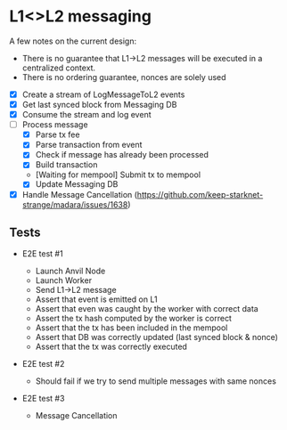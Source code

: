 # L1<>L2 messaging

A few notes on the current design:
- There is no guarantee that L1->L2 messages will be executed in a centralized context.
- There is no ordering guarantee, nonces are solely used 

- [X] Create a stream of LogMessageToL2 events
- [X] Get last synced block from Messaging DB
- [X] Consume the stream and log event
- [ ] Process message 
    - [X] Parse tx fee
    - [X] Parse transaction from event
    - [X] Check if message has already been processed
    - [X] Build transaction
    - [Waiting for mempool] Submit tx to mempool
    - [X] Update Messaging DB
- [X] Handle Message Cancellation (https://github.com/keep-starknet-strange/madara/issues/1638)

## Tests
- E2E test #1
    - Launch Anvil Node
    - Launch Worker
    - Send L1->L2 message
    - Assert that event is emitted on L1
    - Assert that even was caught by the worker with correct data
    - Assert the tx hash computed by the worker is correct
    - Assert that the tx has been included in the mempool
    - Assert that DB was correctly updated (last synced block & nonce)
    - Assert that the tx was correctly executed

- E2E test #2
    - Should fail if we try to send multiple messages with same nonces

- E2E test #3 
    - Message Cancellation

